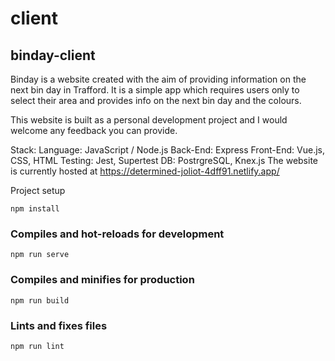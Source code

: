 # client

## binday-client

Binday is a website created with the aim of providing information on the next bin day in Trafford.
It is a simple app which requires users only to select their area and provides info on the next bin day and the colours.

This website is built as a personal development project and I would welcome any feedback you can provide.

Stack:
Language: JavaScript / Node.js
Back-End: Express
Front-End: Vue.js, CSS, HTML
Testing: Jest, Supertest
DB: PostrgreSQL, Knex.js
The website is currently hosted at https://determined-joliot-4dff91.netlify.app/

Project setup

```
npm install
```

### Compiles and hot-reloads for development

```
npm run serve
```

### Compiles and minifies for production

```
npm run build
```

### Lints and fixes files

```
npm run lint
```
